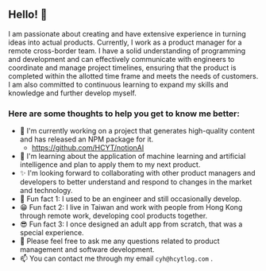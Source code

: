 ## Hello! 👋
I am passionate about creating and have extensive experience in turning ideas into actual products. Currently, I work as a product manager for a remote cross-border team. I have a solid understanding of programming and development and can effectively communicate with engineers to coordinate and manage project timelines, ensuring that the product is completed within the allotted time frame and meets the needs of customers. I am also committed to continuous learning to expand my skills and knowledge and further develop myself.

### Here are some thoughts to help you get to know me better:

- 🔭 I'm currently working on a project that generates high-quality content and has released an NPM package for it.
  - https://github.com/HCYT/notionAI 
- 🌱 I'm learning about the application of machine learning and artificial intelligence and plan to apply them to my next product.
- ✨ I'm looking forward to collaborating with other product managers and developers to better understand and respond to changes in the market and technology.
- 🧐 Fun fact 1: I used to be an engineer and still occasionally develop.
- 😁 Fun fact 2: I live in Taiwan and work with people from Hong Kong through remote work, developing cool products together.
- 😎 Fun fact 3: I once designed an adult app from scratch, that was a special experience.
- 💬 Please feel free to ask me any questions related to product management and software development.
- 📫 You can contact me through my email `cyh@hcytlog.com` .
